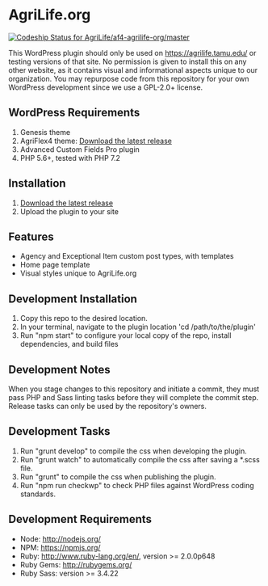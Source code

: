 # AgriLife.org
[![Codeship Status for AgriLife/af4-agrilife-org/master](https://app.codeship.com/projects/8e95b270-b3b1-0136-c2e6-0e78d820c03c/status?branch=master)](https://app.codeship.com/projects/311061)

This WordPress plugin should only be used on https://agrilife.tamu.edu/ or testing versions of that site. No permission is given to install this on any other website, as it contains visual and informational aspects unique to our organization. You may repurpose code from this repository for your own WordPress development since we use a GPL-2.0+ license.

## WordPress Requirements

1. Genesis theme
2. AgriFlex4 theme: [Download the latest release](https://github.com/agrilife/agriflex4/releases/latest)
3. Advanced Custom Fields Pro plugin
4. PHP 5.6+, tested with PHP 7.2

## Installation

1. [Download the latest release](https://github.com/agrilife/af4-agrilife-org/releases/latest)
2. Upload the plugin to your site

## Features

* Agency and Exceptional Item custom post types, with templates
* Home page template
* Visual styles unique to AgriLife.org

## Development Installation

1. Copy this repo to the desired location.
2. In your terminal, navigate to the plugin location 'cd /path/to/the/plugin'
3. Run "npm start" to configure your local copy of the repo, install dependencies, and build files

## Development Notes

When you stage changes to this repository and initiate a commit, they must pass PHP and Sass linting tasks before they will complete the commit step. Release tasks can only be used by the repository's owners.

## Development Tasks

1. Run "grunt develop" to compile the css when developing the plugin.
2. Run "grunt watch" to automatically compile the css after saving a *.scss file.
3. Run "grunt" to compile the css when publishing the plugin.
4. Run "npm run checkwp" to check PHP files against WordPress coding standards.

## Development Requirements

* Node: http://nodejs.org/
* NPM: https://npmjs.org/
* Ruby: http://www.ruby-lang.org/en/, version >= 2.0.0p648
* Ruby Gems: http://rubygems.org/
* Ruby Sass: version >= 3.4.22

